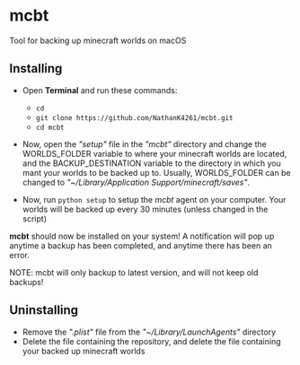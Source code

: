 # mcbt
Tool for backing up minecraft worlds on macOS

## Installing
* Open **Terminal** and run these commands:
  * `cd`
  * `git clone https://github.com/NathanK4261/mcbt.git`
  * `cd mcbt`

* Now, open the _"setup"_ file in the _"mcbt"_ directory and change the WORLDS_FOLDER variable to where your minecraft worlds are located, and the BACKUP_DESTINATION variable to the directory in which you mant your worlds to be backed up to. Usually, WORLDS_FOLDER can be changed to _"~/Library/Application Support/minecraft/saves"_.
* Now, run `python setup` to setup the _mcbt_ agent on your computer. Your worlds will be backed up every 30 minutes (unless changed in the script)

**mcbt** should now be installed on your system! A notification will pop up anytime a backup has been completed, and anytime there has been an error.

NOTE: mcbt will only backup to latest version, and will not keep old backups!

## Uninstalling
* Remove the _".plist"_ file from the _"~/Library/LaunchAgents"_ directory
* Delete the file containing the repository, and delete the file containing your backed up minecraft worlds
